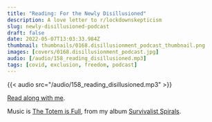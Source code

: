 ```yaml
---
title: "Reading: For the Newly Disillusioned"
description: A love letter to r/lockdownskepticism
slug: newly-disillusioned-podcast
draft: false
date: 2022-05-07T13:03:33.984Z
thumbnail: thumbnails/0168.disillusionment_podcast_thumbnail.png
images: [covers/0168.disillusionment_podcast.jpg]
audio: [/audio/158_reading_disillusioned.mp3]
tags: [covid, exclusion, freedom, podcast]
---
```


{{< audio src="/audio/158_reading_disillusioned.mp3" >}}

[Read along with me][source].

Music is [The Totem is Full][totem], from my album [Survivalist Spirals][survivalist].

[totem]: https://music.youtube.com/watch?v=Mc3J5j0LlLw&list=OLAK5uy_n-hmaqbD7Nqj_tka-SfifhpF-MOL0B6yY

[survivalist]: https://distrokid.com/hyperfollow/bartholomy/survivalist-spirals

[source]: /posts/newly-disillusioned
